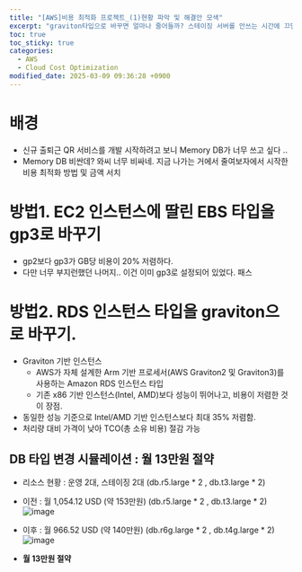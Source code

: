 ```yaml
---
title: "[AWS]비용 최적화 프로젝트_(1)현황 파악 및 해결안 모색"
excerpt: "graviton타입으로 바꾸면 얼마나 줄어들까? 스테이징 서버를 안쓰는 시간에 끄면 얼마나 줄어들까?"
toc: true
toc_sticky: true
categories:
  - AWS
  - Cloud Cost Optimization
modified_date: 2025-03-09 09:36:28 +0900
---
```


# 배경 
- 신규 출퇴근 QR 서비스를 개발 시작하려고 보니 Memory DB가 너무 쓰고 싶다 .. 
- Memory DB 비싼데? 와씨 너무 비싸네. 지금 나가는 거에서 줄여보자에서 시작한 비용 최적화 방법 및 금액 서치

# 방법1. EC2 인스턴스에 딸린 EBS 타입을 gp3로 바꾸기 
- gp2보다 gp3가 GB당 비용이 20% 저렴하다. 
- 다만 너무 부지런했던 나머지.. 이건 이미 gp3로 설정되어 있었다. 패스 

# 방법2. RDS 인스턴스 타입을 graviton으로 바꾸기. 
- Graviton 기반 인스턴스
  - AWS가 자체 설계한 Arm 기반 프로세서(AWS Graviton2 및 Graviton3)를 사용하는 Amazon RDS 인스턴스 타입
  - 기존 x86 기반 인스턴스(Intel, AMD)보다 성능이 뛰어나고, 비용이 저렴한 것이 장점.
- 동일한 성능 기준으로 Intel/AMD 기반 인스턴스보다 최대 35% 저렴함.
- 처리량 대비 가격이 낮아 TCO(총 소유 비용) 절감 가능
## DB 타입 변경 시뮬레이션 : 월 13만원 절약
* 리소스 현황 : 운영 2대, 스테이징 2대 (db.r5.large \* 2 , db.t3.large \* 2)
* 이전 : 월 1,054.12 USD (약 153만원)
    (db.r5.large \* 2 , db.t3.large \* 2)
  ![image](https://github.com/user-attachments/assets/a6ea1f01-2197-428c-85ae-abe468beb2b8)

  
* 이후 : 월 966.52 USD (약 140만원)
    (db.r6g.large \* 2 , db.t4g.large \* 2)
    ![image](https://github.com/user-attachments/assets/3f4837f6-57eb-46c0-9c1b-06a5f593aba3)

* **월 13만원 절약**
